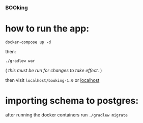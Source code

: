 ### BOOking

# how to run the app:

```
docker-compose up -d
```
then:
```
./gradlew war
```
( _this must be run for changes to take effect._ )


then visit `localhost/booking-1.0` or [localhost](http://localhost/booking-1.0)

# importing schema to postgres:

after running the docker containers run `./gradlew migrate` 
